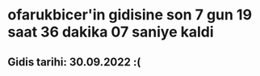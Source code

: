 # ofarukbicer'in gidisine son 7 gun 19 saat 36 dakika 07 saniye kaldi

## Gidis tarihi: 30.09.2022 :(